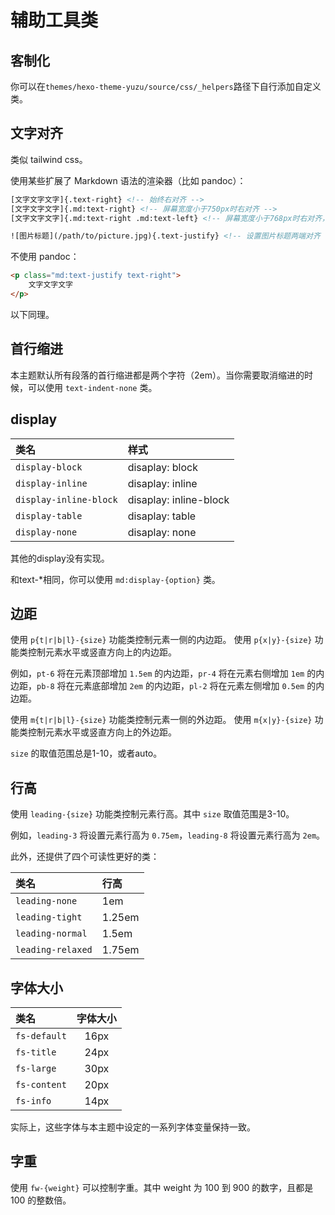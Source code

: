 # 辅助工具类

## 客制化

你可以在`themes/hexo-theme-yuzu/source/css/_helpers`路径下自行添加自定义类。

## 文字对齐

类似 tailwind css。

使用某些扩展了 Markdown 语法的渲染器（比如 pandoc）：

```html
[文字文字文字]{.text-right} <!-- 始终右对齐 -->
[文字文字文字]{.md:text-right} <!-- 屏幕宽度小于750px时右对齐 -->
[文字文字文字]{.md:text-right .md:text-left} <!-- 屏幕宽度小于768px时右对齐，默认左对齐 -->

![图片标题](/path/to/picture.jpg){.text-justify} <!-- 设置图片标题两端对齐 -->
```

不使用 pandoc：

```html
<p class="md:text-justify text-right">
    文字文字文字
</p>
```

以下同理。

## 首行缩进

本主题默认所有段落的首行缩进都是两个字符（2em）。当你需要取消缩进的时候，可以使用 `text-indent-none` 类。

## display

| 类名                   | 样式                   |
| :--------------------- | :--------------------- |
| `display-block`        | disaplay: block        |
| `display-inline`       | disaplay: inline       |
| `display-inline-block` | disaplay: inline-block |
| `display-table`        | disaplay: table        |
| `display-none`         | disaplay: none         |

其他的display没有实现。

和text-*相同，你可以使用 `md:display-{option}` 类。

## 边距

使用 `p{t|r|b|l}-{size}` 功能类控制元素一侧的内边距。
使用 `p{x|y}-{size}` 功能类控制元素水平或竖直方向上的内边距。

例如，`pt-6` 将在元素顶部增加 `1.5em` 的内边距，`pr-4` 将在元素右侧增加 `1em` 的内边距，`pb-8` 将在元素底部增加 `2em` 的内边距，`pl-2` 将在元素左侧增加 `0.5em` 的内边距。

使用 `m{t|r|b|l}-{size}` 功能类控制元素一侧的外边距。
使用 `m{x|y}-{size}` 功能类控制元素水平或竖直方向上的外边距。

`size` 的取值范围总是1-10，或者auto。

## 行高

使用 `leading-{size}` 功能类控制元素行高。其中 `size` 取值范围是3-10。

例如，`leading-3` 将设置元素行高为 `0.75em`，`leading-8` 将设置元素行高为 `2em`。

此外，还提供了四个可读性更好的类：

| 类名              | 行高   |
| :---------------- | :----- |
| `leading-none`    | 1em    |
| `leading-tight`   | 1.25em |
| `leading-normal`  | 1.5em  |
| `leading-relaxed` | 1.75em |

## 字体大小

| 类名         | 字体大小 |
| :----------- | :------: |
| `fs-default` |   16px   |
| `fs-title`   |   24px   |
| `fs-large`   |   30px   |
| `fs-content` |   20px   |
| `fs-info`    |   14px   |

实际上，这些字体与本主题中设定的一系列字体变量保持一致。

## 字重

使用 `fw-{weight}` 可以控制字重。其中 weight 为 100 到 900 的数字，且都是 100 的整数倍。
